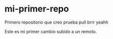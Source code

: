 # mi-primer-repo
Primero repositorio que creo
prueba pull
brrr
yeahh

Este es mi primer cambio subido a un remoto.
